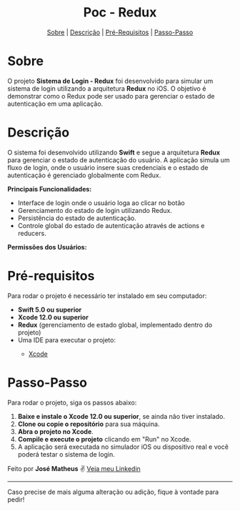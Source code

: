 
<h1 align="center">Poc - Redux</h1>

<p align="center">
    <a href="#Sobre">Sobre</a> |
    <a href="#Descrição">Descrição</a> |
    <a href="#Pré-requisitos">Pré-Requisitos</a> |
    <a href="#Passo-Passo">Passo-Passo</a>
</p>

# Sobre

<p id="Sobre">O projeto <strong>Sistema de Login - Redux</strong> foi desenvolvido para simular um sistema de login utilizando a arquitetura <strong>Redux</strong> no iOS. O objetivo é demonstrar como o Redux pode ser usado para gerenciar o estado de autenticação em uma aplicação.</p>

# Descrição

<p id="Descrição">O sistema foi desenvolvido utilizando <strong>Swift</strong> e segue a arquitetura <strong>Redux</strong> para gerenciar o estado de autenticação do usuário. A aplicação simula um fluxo de login, onde o usuário insere suas credenciais e o estado de autenticação é gerenciado globalmente com Redux.</p>

<p><strong>Principais Funcionalidades:</strong></p>
<ul>
    <li>Interface de login onde o usuário loga ao clicar no botão</li>
    <li>Gerenciamento do estado de login utilizando Redux.</li>
    <li>Persistência do estado de autenticação.</li>
    <li>Controle global do estado de autenticação através de actions e reducers.</li>
</ul>

<p><strong>Permissões dos Usuários:</strong></p>

# Pré-requisitos

<p id="Pré-requisitos">Para rodar o projeto é necessário ter instalado em seu computador:</p>

<ul>
    <li><strong>Swift 5.0 ou superior</strong></li>
    <li><strong>Xcode 12.0 ou superior</strong></li>
    <li><strong>Redux</strong> (gerenciamento de estado global, implementado dentro do projeto)</li>
    <li>Uma IDE para executar o projeto:</li>
        <ul>
            <li><a href="https://developer.apple.com/xcode/">Xcode</a></li>
        </ul>
</ul>

# Passo-Passo

<p id="Passo-Passo">Para rodar o projeto, siga os passos abaixo:</p>

<ol>
    <li><strong>Baixe e instale o Xcode 12.0 ou superior</strong>, se ainda não tiver instalado.</li>
    <li><strong>Clone ou copie o repositório</strong> para sua máquina.</li>
    <li><strong>Abra o projeto no Xcode</strong>.</li>
    <li><strong>Compile e execute o projeto</strong> clicando em "Run" no Xcode.</li>
    <li>A aplicação será executada no simulador iOS ou dispositivo real e você poderá testar o sistema de login.</li>
</ol>

<p>Feito por <strong>José Matheus</strong> ✌ 
<a href="https://www.linkedin.com/in/josé-matheus-de-lima-27706a1b6/">Veja meu Linkedin</a></p>

---

Caso precise de mais alguma alteração ou adição, fique à vontade para pedir!
